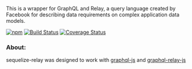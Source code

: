 This is a wrapper for GraphQL and Relay, a query language created by
Facebook for describing data requirements on complex application data models.

[![npm](https://img.shields.io/npm/v/npm.svg)](https://www.npmjs.com/package/sequelize-relay)
[![Build Status](https://travis-ci.org/graphql/graphql-js.svg)](https://travis-ci.org/graphql/graphql-js)
[![Coverage Status](https://coveralls.io/repos/graphql/graphql-js/badge.svg?branch=master)](https://coveralls.io/r/graphql/graphql-js?branch=master)

### About:

sequelize-relay was designed to work with [graphql-js](https://github.com/graphql/graphql-js) and
[graphql-relay-js](https://github.com/graphql/graphql-relay-js)

